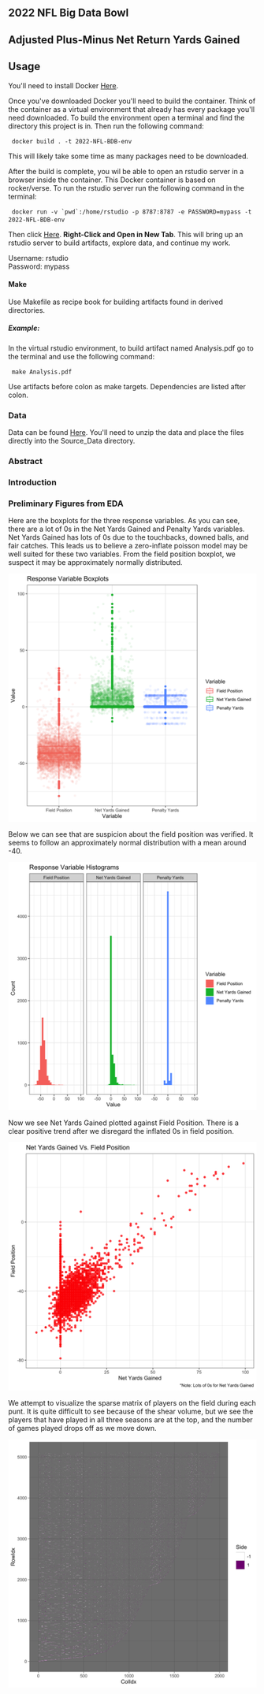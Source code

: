 2022 NFL Big Data Bowl
----------------------

## Adjusted Plus-Minus Net Return Yards Gained

## Usage

You'll need to install Docker [Here](https://www.docker.com/).

Once you've downloaded Docker you'll need to build the container. Think of the container as a virtual environment that already has every package you'll need downloaded. To build the environment open a terminal and find the directory this project is in. Then run the following command:

     docker build . -t 2022-NFL-BDB-env
    
This will likely take some time as many packages need to be downloaded.

After the build is complete, you wil be able to open an rstudio server in a browser inside the container. This Docker container is based on rocker/verse. To run the rstudio server run the following command in the terminal:

     docker run -v `pwd`:/home/rstudio -p 8787:8787 -e PASSWORD=mypass -t 2022-NFL-BDB-env
      
Then click [Here](http://0.0.0.0:8787/). **Right-Click and Open in New Tab**. This will bring up an rstudio server to build artifacts, explore data, and continue my work. 

Username: rstudio \
Password: mypass

#### Make
Use Makefile as recipe book for building artifacts found in derived directories. 

##### Example:
In the virtual rstudio environment, to build artifact named Analysis.pdf go to the terminal and use the following command:

     make Analysis.pdf
    
Use artifacts before colon as make targets. Dependencies are listed after colon.

### Data

Data can be found [Here](https://www.kaggle.com/c/nfl-big-data-bowl-2022/data). You'll need to unzip the data and place the files directly into the Source_Data directory. 

### Abstract

### Introduction

### Preliminary Figures from EDA

Here are the boxplots for the three response variables. As you can see, there are a lot of 0s in the Net Yards Gained and Penalty Yards variables. Net Yards Gained has lots of 0s due to the touchbacks, downed balls, and fair catches. This leads us to believe a zero-inflate poisson model may be well suited for these two variables. From the field position boxplot, we suspect it may be approximately normally distributed. 

![](EDA_Plots/03_Response_Boxplots.png)

Below we can see that are suspicion about the field position was verified. It seems to follow an approximately normal distribution with a mean around -40. 

![](EDA_Plots/01_Response_Histograms.png)

Now we see Net Yards Gained plotted against Field Position. There is a clear positive trend after we disregard the inflated 0s in field position.

![](EDA_Plots/04_Response_Scatterplot_NYG_FP.png)

We attempt to visualize the sparse matrix of players on the field during each punt. It is quite difficult to see because of the shear volume, but we see the players that have played in all three seasons are at the top, and the number of games played drops off as we move down. 

![](EDA_Plots/02_Sparse_Mat_Vis.png)
